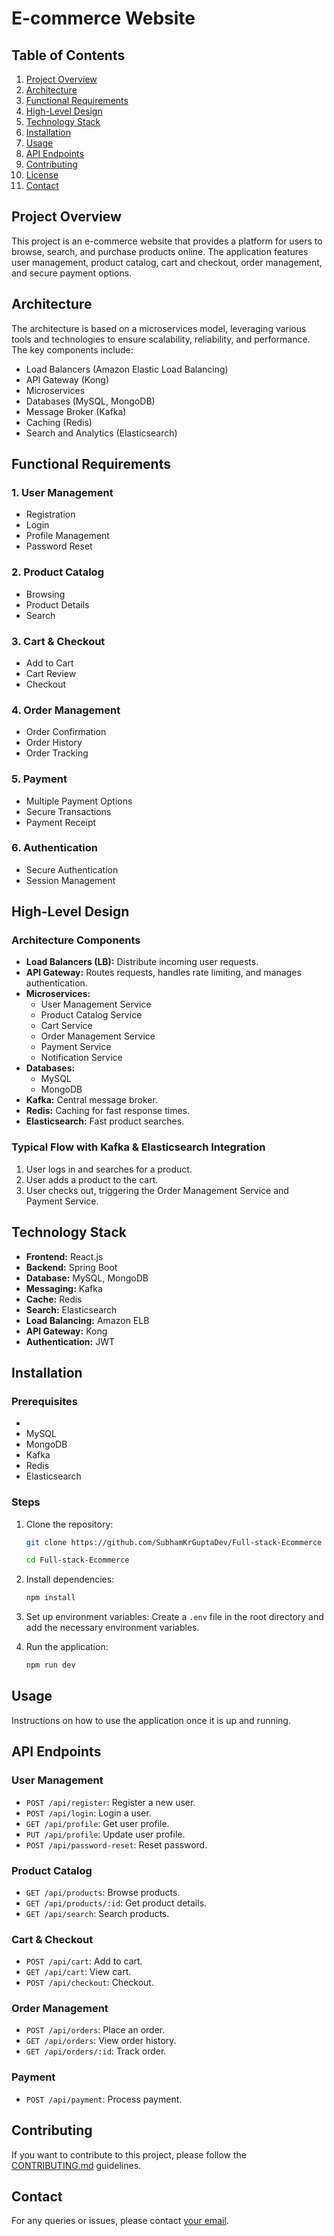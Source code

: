 # E-commerce Website

## Table of Contents

1. [Project Overview](#project-overview)
2. [Architecture](#architecture)
3. [Functional Requirements](#functional-requirements)
4. [High-Level Design](#high-level-design)
5. [Technology Stack](#technology-stack)
6. [Installation](#installation)
7. [Usage](#usage)
8. [API Endpoints](#api-endpoints)
9. [Contributing](#contributing)
10. [License](#license)
11. [Contact](#contact)

## Project Overview

This project is an e-commerce website that provides a platform for users to browse, search, and purchase products online. The application features user management, product catalog, cart and checkout, order management, and secure payment options.

## Architecture

The architecture is based on a microservices model, leveraging various tools and technologies to ensure scalability, reliability, and performance. The key components include:

- Load Balancers (Amazon Elastic Load Balancing)
- API Gateway (Kong)
- Microservices
- Databases (MySQL, MongoDB)
- Message Broker (Kafka)
- Caching (Redis)
- Search and Analytics (Elasticsearch)

## Functional Requirements

### 1. User Management

- Registration
- Login
- Profile Management
- Password Reset

### 2. Product Catalog

- Browsing
- Product Details
- Search

### 3. Cart & Checkout

- Add to Cart
- Cart Review
- Checkout

### 4. Order Management

- Order Confirmation
- Order History
- Order Tracking

### 5. Payment

- Multiple Payment Options
- Secure Transactions
- Payment Receipt

### 6. Authentication

- Secure Authentication
- Session Management

## High-Level Design

### Architecture Components

- **Load Balancers (LB):** Distribute incoming user requests.
- **API Gateway:** Routes requests, handles rate limiting, and manages authentication.
- **Microservices:**
  - User Management Service
  - Product Catalog Service
  - Cart Service
  - Order Management Service
  - Payment Service
  - Notification Service
- **Databases:**
  - MySQL
  - MongoDB
- **Kafka:** Central message broker.
- **Redis:** Caching for fast response times.
- **Elasticsearch:** Fast product searches.

### Typical Flow with Kafka & Elasticsearch Integration

1. User logs in and searches for a product.
2. User adds a product to the cart.
3. User checks out, triggering the Order Management Service and Payment Service.

## Technology Stack

- **Frontend:** React.js
- **Backend:** Spring Boot
- **Database:** MySQL, MongoDB
- **Messaging:** Kafka
- **Cache:** Redis
- **Search:** Elasticsearch
- **Load Balancing:** Amazon ELB
- **API Gateway:** Kong
- **Authentication:** JWT

## Installation

### Prerequisites

-
- MySQL
- MongoDB
- Kafka
- Redis
- Elasticsearch

### Steps

1. Clone the repository:

   ```bash
   git clone https://github.com/SubhamKrGuptaDev/Full-stack-Ecommerce

   cd Full-stack-Ecommerce
   ```

2. Install dependencies:

   ```bash
   npm install
   ```

3. Set up environment variables:
   Create a `.env` file in the root directory and add the necessary environment variables.

4. Run the application:
   ```bash
   npm run dev
   ```

## Usage

Instructions on how to use the application once it is up and running.

## API Endpoints

### User Management

- `POST /api/register`: Register a new user.
- `POST /api/login`: Login a user.
- `GET /api/profile`: Get user profile.
- `PUT /api/profile`: Update user profile.
- `POST /api/password-reset`: Reset password.

### Product Catalog

- `GET /api/products`: Browse products.
- `GET /api/products/:id`: Get product details.
- `GET /api/search`: Search products.

### Cart & Checkout

- `POST /api/cart`: Add to cart.
- `GET /api/cart`: View cart.
- `POST /api/checkout`: Checkout.

### Order Management

- `POST /api/orders`: Place an order.
- `GET /api/orders`: View order history.
- `GET /api/orders/:id`: Track order.

### Payment

- `POST /api/payment`: Process payment.

## Contributing

If you want to contribute to this project, please follow the [CONTRIBUTING.md](CONTRIBUTING.md) guidelines.

## Contact

For any queries or issues, please contact [your email](subham7031979@gmail.com).

